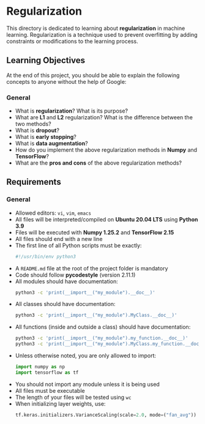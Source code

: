 # Regularization

This directory is dedicated to learning about **regularization** in machine learning. Regularization is a technique used to prevent overfitting by adding constraints or modifications to the learning process.

## Learning Objectives
At the end of this project, you should be able to explain the following concepts to anyone without the help of Google:

### General
- What is **regularization**? What is its purpose?
- What are **L1** and **L2** regularization? What is the difference between the two methods?
- What is **dropout**?
- What is **early stopping**?
- What is **data augmentation**?
- How do you implement the above regularization methods in **Numpy** and **TensorFlow**?
- What are the **pros and cons** of the above regularization methods?

## Requirements

### General
- Allowed editors: `vi`, `vim`, `emacs`
- All files will be interpreted/compiled on **Ubuntu 20.04 LTS** using **Python 3.9**
- Files will be executed with **Numpy 1.25.2** and **TensorFlow 2.15**
- All files should end with a new line
- The first line of all Python scripts must be exactly:
  ```python
  #!/usr/bin/env python3
  ```
- A `README.md` file at the root of the project folder is mandatory
- Code should follow **pycodestyle** (version 2.11.1)
- All modules should have documentation:
  ```sh
  python3 -c 'print(__import__("my_module").__doc__)'
  ```
- All classes should have documentation:
  ```sh
  python3 -c 'print(__import__("my_module").MyClass.__doc__)'
  ```
- All functions (inside and outside a class) should have documentation:
  ```sh
  python3 -c 'print(__import__("my_module").my_function.__doc__)'
  python3 -c 'print(__import__("my_module").MyClass.my_function.__doc__)'
  ```
- Unless otherwise noted, you are only allowed to import:
  ```python
  import numpy as np
  import tensorflow as tf
  ```
- You should not import any module unless it is being used
- All files must be executable
- The length of your files will be tested using `wc`
- When initializing layer weights, use:
  ```python
  tf.keras.initializers.VarianceScaling(scale=2.0, mode=("fan_avg"))

